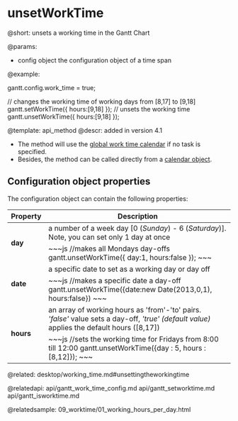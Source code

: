 unsetWorkTime
=============

@short:
	unsets a working time in the Gantt Chart

@params:

- config	object	the configuration object of a time span



@example:

gantt.config.work_time = true;
 
// changes the working time of working days from [8,17] to [9,18]
gantt.setWorkTime({ hours:[9,18] });
// unsets the working time
gantt.unsetWorkTime({ hours:[9,18] });

@template:	api_method
@descr:
added in version 4.1

- The method will use the [global work time calendar](desktop/working_time.md#getcalendars) if no task is specified. <br>
- Besides, the method can be called directly from a [calendar object](api/gantt_calendar_other.md).


Configuration object properties
---------------------------------------

The configuration object can contain the following properties:

<table class="list" cellspacing="0" cellpadding="5" border="0">
	<thead>
	<tr>
		<th>
			Property 
		</th>
		<th>
			Description
		</th>
	</tr>
	</thead>
	<tbody>
	<tr>
		<td rowspan=2><b id="day">day</b></td>
        <td> a number of a week day  [0 (<i>Sunday</i>) - 6 (<i>Saturday</i>)]. Note, you can set only 1 day at once</td>
    </tr>
    <tr>
		<td colspan=2 style="text-align:left !important; ">
~~~js
//makes all Mondays day-offs
gantt.unsetWorkTime({ day:1, hours:false }); 
~~~
		</td>
	</tr>
	<tr>
		<td rowspan=2><b id="date">date</b></td>
        <td> a specific date to set as a working day or day off</td>
    </tr>
    <tr>
		<td colspan=2 style="text-align:left !important; ">
~~~js
//makes a specific date a day-off
gantt.unsetWorkTime({date:new Date(2013,0,1), hours:false})
~~~
		</td>
	</tr>
    <tr>
		<td rowspan=2><b id="hours">hours</b></td>
        <td> an array of working hours as 'from'-'to' pairs. <br><i>'false'</i> value sets a day-off, <i>'true' (default value)</i> applies the default hours ([8,17])</td>
    </tr>
    <tr>
		<td colspan=2 style="text-align:left !important; ">
~~~js
//sets the working time for Fridays from 8:00 till 12:00
gantt.unsetWorkTime({day : 5, hours : [8,12]});
~~~
		</td>
	</tr>
	</tbody>
</table>


@related:
desktop/working_time.md#unsettingtheworkingtime

@relatedapi:
	api/gantt_work_time_config.md
	api/gantt_setworktime.md
	api/gantt_isworktime.md
    
@relatedsample:
	09_worktime/01_working_hours_per_day.html